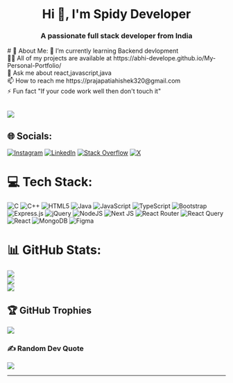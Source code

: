 <h1 align="center">Hi 👋, I'm Spidy Developer</h1>
<h3 align="center">A passionate full stack developer from India</h3>
# 💫 About Me:
🌱 I’m currently learning Backend devlopment<br>👨‍💻 All of my projects are available at https://abhi-develope.github.io/My-Personal-Portfolio/<br>💬 Ask me about react,javascript,java<br>📫 How to reach me https://prajapatiahishek320@gmail.com<br>⚡ Fun fact "If your code work well then don't touch it"<br><br>


[![](https://visitcount.itsvg.in/api?id=abhi-develope&icon=0&color=0)](https://visitcount.itsvg.in)
## 🌐 Socials:
[![Instagram](https://img.shields.io/badge/Instagram-%23E4405F.svg?logo=Instagram&logoColor=white)](https://instagram.com/abhi.shekzzzzz) [![LinkedIn](https://img.shields.io/badge/LinkedIn-%230077B5.svg?logo=linkedin&logoColor=white)](https://linkedin.com/in/abhishek-prajapati-3a1a5119b) [![Stack Overflow](https://img.shields.io/badge/-Stackoverflow-FE7A16?logo=stack-overflow&logoColor=white)](https://stackoverflow.com/users/23252758/abhishek-prajapati?tab=profile) [![X](https://img.shields.io/badge/X-black.svg?logo=X&logoColor=white)](https://x.com/kcTEiKq6pq45823) 

# 💻 Tech Stack:
![C](https://img.shields.io/badge/c-%2300599C.svg?style=for-the-badge&logo=c&logoColor=white) ![C++](https://img.shields.io/badge/c++-%2300599C.svg?style=for-the-badge&logo=c%2B%2B&logoColor=white) ![HTML5](https://img.shields.io/badge/html5-%23E34F26.svg?style=for-the-badge&logo=html5&logoColor=white) ![Java](https://img.shields.io/badge/java-%23ED8B00.svg?style=for-the-badge&logo=openjdk&logoColor=white) ![JavaScript](https://img.shields.io/badge/javascript-%23323330.svg?style=for-the-badge&logo=javascript&logoColor=%23F7DF1E) ![TypeScript](https://img.shields.io/badge/typescript-%23007ACC.svg?style=for-the-badge&logo=typescript&logoColor=white) ![Bootstrap](https://img.shields.io/badge/bootstrap-%238511FA.svg?style=for-the-badge&logo=bootstrap&logoColor=white) ![Express.js](https://img.shields.io/badge/express.js-%23404d59.svg?style=for-the-badge&logo=express&logoColor=%2361DAFB) ![jQuery](https://img.shields.io/badge/jquery-%230769AD.svg?style=for-the-badge&logo=jquery&logoColor=white) ![NodeJS](https://img.shields.io/badge/node.js-6DA55F?style=for-the-badge&logo=node.js&logoColor=white) ![Next JS](https://img.shields.io/badge/Next-black?style=for-the-badge&logo=next.js&logoColor=white) ![React Router](https://img.shields.io/badge/React_Router-CA4245?style=for-the-badge&logo=react-router&logoColor=white) ![React Query](https://img.shields.io/badge/-React%20Query-FF4154?style=for-the-badge&logo=react%20query&logoColor=white) ![React](https://img.shields.io/badge/react-%2320232a.svg?style=for-the-badge&logo=react&logoColor=%2361DAFB) ![MongoDB](https://img.shields.io/badge/MongoDB-%234ea94b.svg?style=for-the-badge&logo=mongodb&logoColor=white) ![Figma](https://img.shields.io/badge/figma-%23F24E1E.svg?style=for-the-badge&logo=figma&logoColor=white)
# 📊 GitHub Stats:
![](https://github-readme-stats.vercel.app/api?username=abhi-develope&theme=dark&hide_border=false&include_all_commits=false&count_private=false)<br/>
![](https://github-readme-streak-stats.herokuapp.com/?user=abhi-develope&theme=dark&hide_border=false)<br/>
![](https://github-readme-stats.vercel.app/api/top-langs/?username=abhi-develope&theme=dark&hide_border=false&include_all_commits=false&count_private=false&layout=compact)

## 🏆 GitHub Trophies
![](https://github-profile-trophy.vercel.app/?username=abhi-develope&theme=radical&no-frame=false&no-bg=true&margin-w=4)

### ✍️ Random Dev Quote
![](https://quotes-github-readme.vercel.app/api?type=horizontal&theme=radical)



---

<!-- Proudly created with GPRM ( https://gprm.itsvg.in ) -->
